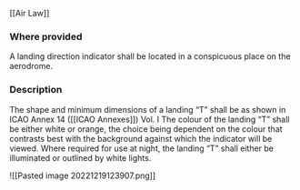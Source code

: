 [[Air Law]]

### Where provided
A landing direction indicator shall be located in a conspicuous place on the aerodrome.

### Description

The shape and minimum dimensions of a landing “T” shall be as shown in ICAO Annex 14 ([[ICAO Annexes]]) Vol. I The colour of the landing “T” shall be either white or orange, the choice being dependent on the colour that contrasts best with the background against which the indicator will be viewed. Where required for use at night, the landing “T” shall either be illuminated or outlined by white lights.

![[Pasted image 20221219123907.png]]